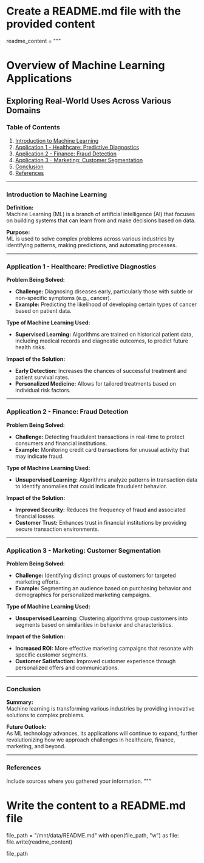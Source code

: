# Create a README.md file with the provided content

readme_content = """
# Overview of Machine Learning Applications

## Exploring Real-World Uses Across Various Domains

### Table of Contents
1. [Introduction to Machine Learning](#introduction-to-machine-learning)
2. [Application 1 - Healthcare: Predictive Diagnostics](#application-1---healthcare-predictive-diagnostics)
3. [Application 2 - Finance: Fraud Detection](#application-2---finance-fraud-detection)
4. [Application 3 - Marketing: Customer Segmentation](#application-3---marketing-customer-segmentation)
5. [Conclusion](#conclusion)
6. [References](#references)

---

### Introduction to Machine Learning

**Definition:**  
Machine Learning (ML) is a branch of artificial intelligence (AI) that focuses on building systems that can learn from and make decisions based on data.

**Purpose:**  
ML is used to solve complex problems across various industries by identifying patterns, making predictions, and automating processes.

---

### Application 1 - Healthcare: Predictive Diagnostics

**Problem Being Solved:**  
- **Challenge:** Diagnosing diseases early, particularly those with subtle or non-specific symptoms (e.g., cancer).  
- **Example:** Predicting the likelihood of developing certain types of cancer based on patient data.

**Type of Machine Learning Used:**  
- **Supervised Learning:** Algorithms are trained on historical patient data, including medical records and diagnostic outcomes, to predict future health risks.

**Impact of the Solution:**  
- **Early Detection:** Increases the chances of successful treatment and patient survival rates.  
- **Personalized Medicine:** Allows for tailored treatments based on individual risk factors.

---

### Application 2 - Finance: Fraud Detection

**Problem Being Solved:**  
- **Challenge:** Detecting fraudulent transactions in real-time to protect consumers and financial institutions.  
- **Example:** Monitoring credit card transactions for unusual activity that may indicate fraud.

**Type of Machine Learning Used:**  
- **Unsupervised Learning:** Algorithms analyze patterns in transaction data to identify anomalies that could indicate fraudulent behavior.

**Impact of the Solution:**  
- **Improved Security:** Reduces the frequency of fraud and associated financial losses.  
- **Customer Trust:** Enhances trust in financial institutions by providing secure transaction environments.

---

### Application 3 - Marketing: Customer Segmentation

**Problem Being Solved:**  
- **Challenge:** Identifying distinct groups of customers for targeted marketing efforts.  
- **Example:** Segmenting an audience based on purchasing behavior and demographics for personalized marketing campaigns.

**Type of Machine Learning Used:**  
- **Unsupervised Learning:** Clustering algorithms group customers into segments based on similarities in behavior and characteristics.

**Impact of the Solution:**  
- **Increased ROI:** More effective marketing campaigns that resonate with specific customer segments.  
- **Customer Satisfaction:** Improved customer experience through personalized offers and communications.

---

### Conclusion

**Summary:**  
Machine learning is transforming various industries by providing innovative solutions to complex problems.

**Future Outlook:**  
As ML technology advances, its applications will continue to expand, further revolutionizing how we approach challenges in healthcare, finance, marketing, and beyond.

---

### References

Include sources where you gathered your information.
"""

# Write the content to a README.md file
file_path = "/mnt/data/README.md"
with open(file_path, "w") as file:
    file.write(readme_content)

file_path
